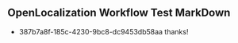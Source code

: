 ## OpenLocalization Workflow Test MarkDown

* 387b7a8f-185c-4230-9bc8-dc9453db58aa 
thanks!



<!--HONumber=Jan16_HO3-->
